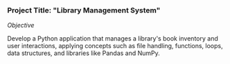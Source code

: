 ### Project Title: "Library Management System"

*Objective*

Develop a Python application that manages a library's book inventory and user interactions, applying concepts such as file handling, functions, loops, data structures, and libraries like
Pandas and NumPy.
